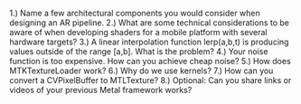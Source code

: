 
1.) Name a few architectural components you would consider when designing an AR pipeline.
2.) What are some technical considerations to be aware of when developing shaders for a mobile platform with several hardware targets?
3.) A linear interpolation function lerp(a,b,t) is producing values outside of the range [a,b]. What is the problem?
4.) Your noise function is too expensive. How can you achieve cheap noise?
5.) How does MTKTextureLoader work?
6.) Why do we use kernels?
7.) How can you convert a CVPixelBuffer to MTLTexture?
8.) Optional: Can you share links or videos of your previous Metal framework works?
